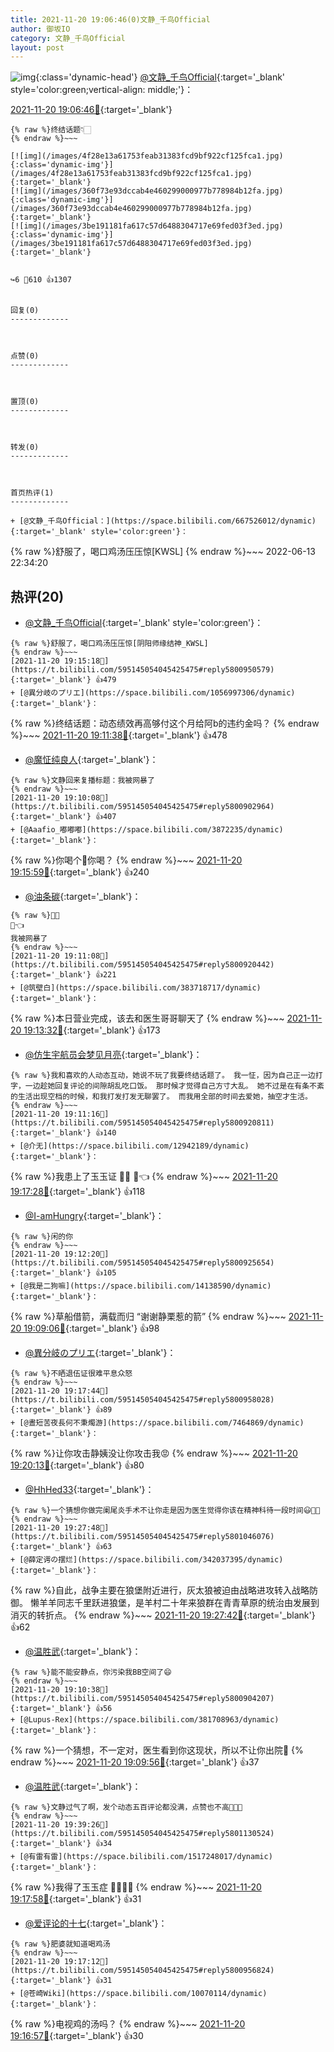 ```yaml
---
title: 2021-11-20 19:06:46(0)文静_千鸟Official
author: 御坂IO
category: 文静_千鸟Official
layout: post
---
```


![img](/images/ac7482ed1b9a7f203dc68c0c4a77c488a27b108a.jpg){:class='dynamic-head'}
[@文静_千鸟Official](https://space.bilibili.com/667526012/dynamic){:target='_blank' style='color:green;vertical-align: middle;'}：

[2021-11-20 19:06:46🔗](https://t.bilibili.com/595145054045425475){:target='_blank'}

~~~
{% raw %}终结话题👇🏻
{% endraw %}~~~

[![img](/images/4f28e13a61753feab31383fcd9bf922cf125fca1.jpg){:class='dynamic-img'}](/images/4f28e13a61753feab31383fcd9bf922cf125fca1.jpg){:target='_blank'}
[![img](/images/360f73e93dccab4e460299000977b778984b12fa.jpg){:class='dynamic-img'}](/images/360f73e93dccab4e460299000977b778984b12fa.jpg){:target='_blank'}
[![img](/images/3be191181fa617c57d6488304717e69fed03f3ed.jpg){:class='dynamic-img'}](/images/3be191181fa617c57d6488304717e69fed03f3ed.jpg){:target='_blank'}


↪️6 💬610 👍1307


回复(0)
-------------



点赞(0)
-------------



置顶(0)
-------------



转发(0)
-------------



首页热评(1)
-------------

+ [@文静_千鸟Official：](https://space.bilibili.com/667526012/dynamic){:target='_blank' style='color:green'}：
~~~
{% raw %}舒服了，喝口鸡汤压压惊[KWSL]
{% endraw %}~~~
2022-06-13 22:34:20


热评(20)
-------------

+ [@文静_千鸟Official](https://space.bilibili.com/667526012/dynamic){:target='_blank' style='color:green'}：
~~~
{% raw %}舒服了，喝口鸡汤压压惊[阴阳师缘结神_KWSL]
{% endraw %}~~~
[2021-11-20 19:15:18🔗](https://t.bilibili.com/595145054045425475#reply5800950579){:target='_blank'} 👍479
+ [@異分岐のプリエ](https://space.bilibili.com/1056997306/dynamic){:target='_blank'}：
~~~
{% raw %}终结话题：动态绩效再高够付这个月给阿b的违约金吗？
{% endraw %}~~~
[2021-11-20 19:11:38🔗](https://t.bilibili.com/595145054045425475#reply5800914019){:target='_blank'} 👍478
+ [@魔怔纯良人](https://space.bilibili.com/11129233/dynamic){:target='_blank'}：
~~~
{% raw %}文静回来复播标题：我被网暴了
{% endraw %}~~~
[2021-11-20 19:10:08🔗](https://t.bilibili.com/595145054045425475#reply5800902964){:target='_blank'} 👍407
+ [@Aaafio_嘟嘟嘟](https://space.bilibili.com/3872235/dynamic){:target='_blank'}：
~~~
{% raw %}你喝个🎤你喝？
{% endraw %}~~~
[2021-11-20 19:15:59🔗](https://t.bilibili.com/595145054045425475#reply5800944033){:target='_blank'} 👍240
+ [@油条碳](https://space.bilibili.com/673099/dynamic){:target='_blank'}：
~~~
{% raw %}👊🤡
📄👈
我被网暴了
{% endraw %}~~~
[2021-11-20 19:11:08🔗](https://t.bilibili.com/595145054045425475#reply5800920442){:target='_blank'} 👍221
+ [@筑壁白](https://space.bilibili.com/383718717/dynamic){:target='_blank'}：
~~~
{% raw %}本日营业完成，该去和医生哥哥聊天了
{% endraw %}~~~
[2021-11-20 19:13:32🔗](https://t.bilibili.com/595145054045425475#reply5800936403){:target='_blank'} 👍173
+ [@仿生宇航员会梦见月亮](https://space.bilibili.com/483819552/dynamic){:target='_blank'}：
~~~
{% raw %}我和喜欢的人动态互动，她说不玩了我要终结话题了。 我一怔，因为自己正一边打字，一边趁她回复评论的间隙胡乱吃口饭。 那时候才觉得自己方寸大乱。 她不过是在有条不紊的生活出现空档的时候，和我打发打发无聊罢了。 而我用全部的时间去爱她，抽空才生活。
{% endraw %}~~~
[2021-11-20 19:11:16🔗](https://t.bilibili.com/595145054045425475#reply5800920811){:target='_blank'} 👍140
+ [@介无](https://space.bilibili.com/12942189/dynamic){:target='_blank'}：
~~~
{% raw %}我患上了玉玉证
👊😔
📄👈
{% endraw %}~~~
[2021-11-20 19:17:28🔗](https://t.bilibili.com/595145054045425475#reply5800965999){:target='_blank'} 👍118
+ [@I-amHungry](https://space.bilibili.com/6715117/dynamic){:target='_blank'}：
~~~
{% raw %}闲的你
{% endraw %}~~~
[2021-11-20 19:12:20🔗](https://t.bilibili.com/595145054045425475#reply5800925654){:target='_blank'} 👍105
+ [@我是二狗嘛](https://space.bilibili.com/14138590/dynamic){:target='_blank'}：
~~~
{% raw %}草船借箭，满载而归
“谢谢静栗惹的箭”
{% endraw %}~~~
[2021-11-20 19:09:06🔗](https://t.bilibili.com/595145054045425475#reply5800905175){:target='_blank'} 👍98
+ [@異分岐のプリエ](https://space.bilibili.com/1056997306/dynamic){:target='_blank'}：
~~~
{% raw %}不晒退伍证很难平息众怒
{% endraw %}~~~
[2021-11-20 19:17:44🔗](https://t.bilibili.com/595145054045425475#reply5800958028){:target='_blank'} 👍89
+ [@晝短苦夜長何不秉燭游](https://space.bilibili.com/7464869/dynamic){:target='_blank'}：
~~~
{% raw %}让你攻击静姨没让你攻击我😡
{% endraw %}~~~
[2021-11-20 19:20:13🔗](https://t.bilibili.com/595145054045425475#reply5800974875){:target='_blank'} 👍80
+ [@HhHed33](https://space.bilibili.com/135262393/dynamic){:target='_blank'}：
~~~
{% raw %}一个猜想你做完阑尾炎手术不让你走是因为医生觉得你该在精神科待一段时间😃🖕🏼
{% endraw %}~~~
[2021-11-20 19:27:48🔗](https://t.bilibili.com/595145054045425475#reply5801046076){:target='_blank'} 👍63
+ [@薛定谔の摆烂](https://space.bilibili.com/342037395/dynamic){:target='_blank'}：
~~~
{% raw %}自此，战争主要在狼堡附近进行，灰太狼被迫由战略进攻转入战略防御。
懒羊羊同志千里跃进狼堡，是羊村二十年来狼群在青青草原的统治由发展到消灭的转折点。
{% endraw %}~~~
[2021-11-20 19:27:42🔗](https://t.bilibili.com/595145054045425475#reply5801045770){:target='_blank'} 👍62
+ [@温胜武](https://space.bilibili.com/33630561/dynamic){:target='_blank'}：
~~~
{% raw %}能不能安静点，你污染我BB空间了😄
{% endraw %}~~~
[2021-11-20 19:10:38🔗](https://t.bilibili.com/595145054045425475#reply5800904207){:target='_blank'} 👍56
+ [@Lupus-Rex](https://space.bilibili.com/381708963/dynamic){:target='_blank'}：
~~~
{% raw %}一个猜想，不一定对，医生看到你这现状，所以不让你出院🤭
{% endraw %}~~~
[2021-11-20 19:09:56🔗](https://t.bilibili.com/595145054045425475#reply5800907532){:target='_blank'} 👍37
+ [@温胜武](https://space.bilibili.com/33630561/dynamic){:target='_blank'}：
~~~
{% raw %}文静过气了啊，发个动态五百评论都没满，点赞也不高🤭🤭🤭
{% endraw %}~~~
[2021-11-20 19:39:26🔗](https://t.bilibili.com/595145054045425475#reply5801130524){:target='_blank'} 👍34
+ [@有雷有雷](https://space.bilibili.com/1517248017/dynamic){:target='_blank'}：
~~~
{% raw %}我得了玉玉症
📖👈🏻😃
{% endraw %}~~~
[2021-11-20 19:17:58🔗](https://t.bilibili.com/595145054045425475#reply5800958564){:target='_blank'} 👍31
+ [@爱评论的十七](https://space.bilibili.com/47756263/dynamic){:target='_blank'}：
~~~
{% raw %}肥婆就知道喝鸡汤
{% endraw %}~~~
[2021-11-20 19:17:12🔗](https://t.bilibili.com/595145054045425475#reply5800956824){:target='_blank'} 👍31
+ [@苍崎Wiki](https://space.bilibili.com/10070114/dynamic){:target='_blank'}：
~~~
{% raw %}电视鸡的汤吗？
{% endraw %}~~~
[2021-11-20 19:16:57🔗](https://t.bilibili.com/595145054045425475#reply5800961152){:target='_blank'} 👍30


